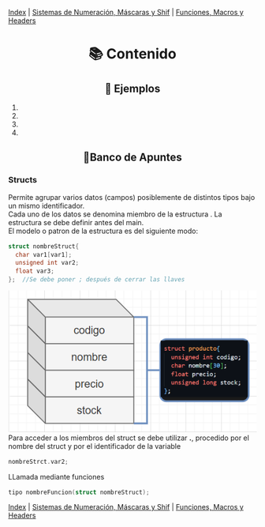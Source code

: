 [Index](./index.md) | [Sistemas de Numeración, Máscaras y Shif](./mascarasYShif.md)  | [Funciones, Macros y Headers](./funcionesMacrosYHeaders.md)

# <center> 📚 Contenido  
## <center>🔰 Ejemplos  
1. 
2. 
3. 
4. 


## <center>📂Banco de Apuntes
### Structs  
Permite agrupar varios datos (campos) posiblemente de distintos tipos bajo un mismo identificador.  
Cada uno de los datos se denomina miembro de la estructura . La estructura se debe definir antes del main.    
El modelo o patron de la estructura es del siguiente modo:  
```c
struct nombreStruct{
  char var1[var1];
  unsigned int var2;
  float var3;
};  //Se debe poner ; después de cerrar las llaves
```  
![Ejemplo de estructura](./images/image-4.png)  
Para acceder a los miembros del struct se debe utilizar **.**, procedido por el nombre del struct y por el identificador de la variable

```c
nombreStrct.var2;
```

LLamada mediante funciones
```c
tipo nombreFuncion(struct nombreStruct);
```



[Index](./index.md) | [Sistemas de Numeración, Máscaras y Shif](./mascarasYShif.md)  | [Funciones, Macros y Headers](./funcionesMacrosYHeaders.md)
